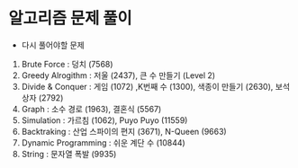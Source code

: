 # 알고리즘 문제 풀이


- 다시 풀어야할 문제 

1. Brute Force : 덩치 (7568)  
2. Greedy Alrogithm : 저울 (2437), 큰 수 만들기 (Level 2)
3. Divide & Conquer : 게임 (1072) ,K번째 수 (1300), 색종이 만들기 (2630), 보석 상자 (2792) 
4. Graph : 소수 경로 (1963), 결혼식 (5567)  
5. Simulation : 가르침 (1062), Puyo Puyo (11559)
6. Backtraking : 산업 스파이의 편지 (3671), N-Queen (9663) 
7. Dynamic Programming : 쉬운 계단 수 (10844)
8. String : 문자열 폭발 (9935) 
